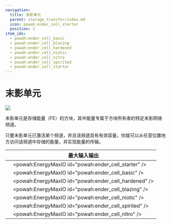 ```yaml
---
navigation:
  title: 末影单元
  parent: storage_transfer/index.md
  icon: powah:ender_cell_starter
  position: 2
item_ids:
  - powah:ender_cell_basic
  - powah:ender_cell_blazing
  - powah:ender_cell_hardened
  - powah:ender_cell_niotic
  - powah:ender_cell_nitro
  - powah:ender_cell_spirited
  - powah:ender_cell_starter
---
```


# 末影单元

![](./ender_cell.png)

末影单元是存储能量（FE）的方块，其中能量专属于方块所有者的特定末影网络频道。 

只要末影单元已激活某个频道，并且该频道具有有效容量，你就可以从任意位置地方访问该频道中存储的能量，并实现能量的传输。 

|                                             | 最大输入输出                                               |
| ------------------------------------------- | ---------------------------------------------------- |
| <ItemLink id="powah:ender_cell_starter" />  | <powah:EnergyMaxIO id="powah:ender_cell_starter" />  |
| <ItemLink id="powah:ender_cell_basic" />    | <powah:EnergyMaxIO id="powah:ender_cell_basic" />    |
| <ItemLink id="powah:ender_cell_hardened" /> | <powah:EnergyMaxIO id="powah:ender_cell_hardened" /> |
| <ItemLink id="powah:ender_cell_blazing" />  | <powah:EnergyMaxIO id="powah:ender_cell_blazing" />  |
| <ItemLink id="powah:ender_cell_niotic" />   | <powah:EnergyMaxIO id="powah:ender_cell_niotic" />   |
| <ItemLink id="powah:ender_cell_spirited" /> | <powah:EnergyMaxIO id="powah:ender_cell_spirited" /> |
| <ItemLink id="powah:ender_cell_nitro" />    | <powah:EnergyMaxIO id="powah:ender_cell_nitro" />    |

<Row>
<RecipesFor id="powah:ender_cell_starter" />
<RecipesFor id="powah:ender_cell_basic" />
<RecipesFor id="powah:ender_cell_hardened" />
<RecipesFor id="powah:ender_cell_blazing" />
<RecipesFor id="powah:ender_cell_niotic" />
<RecipesFor id="powah:ender_cell_spirited" />
<RecipesFor id="powah:ender_cell_nitro" />
</Row>